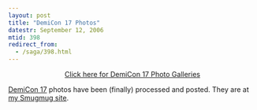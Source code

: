 ```yaml
---
layout: post
title: "DemiCon 17 Photos"
datestr: September 12, 2006
mtid: 398
redirect_from:
  - /saga/398.html
---
```

<p align="center" class="reallyreallyreally" fontsize=+5><a href="http://wookie.smugmug.com/DemiCon/192792" title="DemiCon 17 Photo Galleries">Click here for DemiCon 17 Photo Galleries</a>

<a href="http://www.demicon.org/17/main.html" title="DemiCon 17 Web Site">DemiCon 17</a> photos have been (finally) processed and posted.  They are at <a href="http://wookie.smugmug.com" title="Wookie's Smugmug Site">my Smugmug site</a>.

